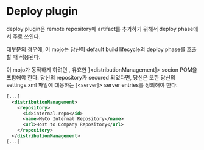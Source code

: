 # Deploy plugin 

deploy plugin은  remote repository에 artifact를 추가하기 위해서  deploy phase에서 주로 쓰인다. 

대부분의 경우에, 이 mojo는 당신이 default build  lifecycle의 deploy phase를 호출할 때 적용된다. 

이 mojo가 동작하게 하려면 , 유효한 ]<distributionManagement]> secion POM을 포함해야 한다. 당신의 repository가 secured 되었다면, 당신은 또한 당신의 settings.xml 파일에  대응하는 ]<server]> server entries를 정의해야 한다. 

```xml
[...]
  <distributionManagement>
    <repository>
      <id>internal.repo</id>
      <name>MyCo Internal Repository</name>
      <url>Host to Company Repository</url>
    </repository>
  </distributionManagement>
[...]
```
